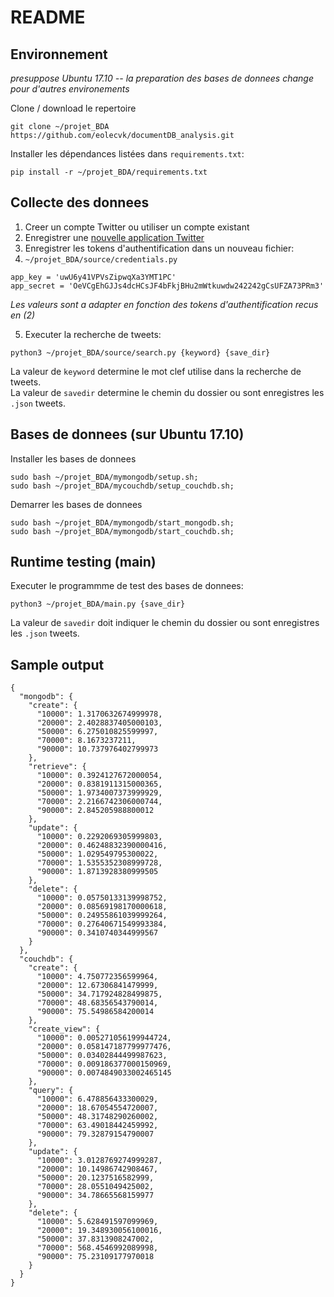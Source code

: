 # README

## Environnement

_presuppose Ubuntu 17.10 -- la preparation des bases de donnees change pour d'autres environements_

Clone / download le repertoire
```
git clone ~/projet_BDA https://github.com/eolecvk/documentDB_analysis.git
```

Installer les dépendances listées dans `requirements.txt`:
```
pip install -r ~/projet_BDA/requirements.txt
```

## Collecte des donnees

1. Creer un compte Twitter ou utiliser un compte existant
2. Enregistrer une [nouvelle application Twitter](https://apps.twitter.com/)
3. Enregistrer les tokens d'authentification dans un nouveau fichier:
4. `~/projet_BDA/source/credentials.py`
```
app_key = 'uwU6y41VPVsZipwqXa3YMT1PC'
app_secret = 'OeVCgEhGJJs4dcHCsJF4bFkjBHu2mWtkuwdw242242gCsUFZA73PRm3'
```
_Les valeurs sont a adapter en fonction des tokens d'authentification recus en (2)_

5. Executer la recherche de tweets:
```
python3 ~/projet_BDA/source/search.py {keyword} {save_dir}
```
La valeur de `keyword` determine le mot clef utilise dans la recherche de tweets.  
La valeur de `savedir` determine le chemin du dossier ou sont enregistres les `.json` tweets.


## Bases de donnees (sur Ubuntu 17.10)

Installer les bases de donnees
```
sudo bash ~/projet_BDA/mymongodb/setup.sh;
sudo bash ~/projet_BDA/mycouchdb/setup_couchdb.sh;
```

Demarrer les bases de donnees
```
sudo bash ~/projet_BDA/mymongodb/start_mongodb.sh;
sudo bash ~/projet_BDA/mymongodb/start_couchdb.sh;
```


## Runtime testing (main)

Executer le programmme de test des bases de donnees:
```
python3 ~/projet_BDA/main.py {save_dir}
```
La valeur de `savedir` doit indiquer le chemin du dossier ou sont enregistres les `.json` tweets.

## Sample output

```
{
  "mongodb": {
    "create": {
      "10000": 1.3170632674999978,
      "20000": 2.4028837405000103,
      "50000": 6.275010825599997,
      "70000": 8.1673237211,
      "90000": 10.737976402799973
    },
    "retrieve": {
      "10000": 0.3924127672000054,
      "20000": 0.8381911315000365,
      "50000": 1.9734007373999929,
      "70000": 2.2166742306000744,
      "90000": 2.845205988800012
    },
    "update": {
      "10000": 0.2292069305999803,
      "20000": 0.46248832390000416,
      "50000": 1.029549795300022,
      "70000": 1.5355352308999728,
      "90000": 1.8713928380999505
    },
    "delete": {
      "10000": 0.05750133139998752,
      "20000": 0.08569198170000618,
      "50000": 0.24955861039999264,
      "70000": 0.27640671549993384,
      "90000": 0.3410740344999567
    }
  },
  "couchdb": {
    "create": {
      "10000": 4.750772356599964,
      "20000": 12.67306841479999,
      "50000": 34.717924828499875,
      "70000": 48.68356543790014,
      "90000": 75.54986584200014
    },
    "create_view": {
      "10000": 0.005271056199944724,
      "20000": 0.058147187799977476,
      "50000": 0.03402844499987623,
      "70000": 0.009186377000150969,
      "90000": 0.0074849033002465145
    },
    "query": {
      "10000": 6.478856433300029,
      "20000": 18.67054554720007,
      "50000": 48.31748290260002,
      "70000": 63.49018442459992,
      "90000": 79.32879154790007
    },
    "update": {
      "10000": 3.0128769274999287,
      "20000": 10.14986742908467,
      "50000": 20.1237516582999,
      "70000": 28.0551049425002,
      "90000": 34.78665568159977
    },
    "delete": {
      "10000": 5.628491597099969,
      "20000": 19.348930056100016,
      "50000": 37.8313908247002,
      "70000": 568.4546992089998,
      "90000": 75.23109177970018
    }
  }
}

